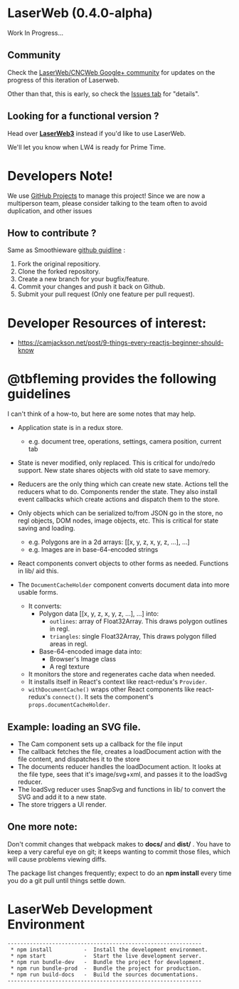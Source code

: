 # LaserWeb (0.4.0-alpha)
Work In Progress...

## Community
Check the [LaserWeb/CNCWeb Google+ community](https://plus.google.com/u/0/communities/115879488566665599508) for updates on the progress of this iteration of Laserweb.

Other than that, this is early, so check the [Issues tab](https://github.com/openhardwarecoza/LaserWeb4/issues) for "details".

## Looking for a functional version ?
Head over **[LaserWeb3](https://github.com/openhardwarecoza/LaserWeb3/)** instead if you'd like to use LaserWeb.

We'll let you know when LW4 is ready for Prime Time.

# Developers Note!
We use [GitHub Projects](https://github.com/openhardwarecoza/LaserWeb4/projects) to manage this project!  Since we are now a multiperson team, please consider talking to the team often to avoid duplication, and other issues

## How to contribute ?
Same as Smoothieware [github guidline](http://smoothieware.org/github) :

1. Fork the original repositiory.
2. Clone the forked repository.
3. Create a new branch for your bugfix/feature.
4. Commit your changes and push it back on Github.
5. Submit your pull request (Only one feature per pull request).

# Developer Resources of interest:

* https://camjackson.net/post/9-things-every-reactjs-beginner-should-know

# @tbfleming provides the following guidelines 

I can't think of a how-to, but here are some notes that may help.

* Application state is in a redux store.
  * e.g. document tree, operations, settings, camera position, current tab

* State is never modified, only replaced. This is critical for undo/redo support.
  New state shares objects with old state to save memory.

* Reducers are the only thing which can create new state. Actions tell the reducers
  what to do. Components render the state. They also install event callbacks which
  create actions and dispatch them to the store.

* Only objects which can be serialized to/from JSON go in the store, no regl objects,
  DOM nodes, image objects, etc. This is critical for state saving and loading.
  * e.g. Polygons are in a 2d arrays: [[x, y, z, x, y, z, ...], ...]
  * e.g. Images are in base-64-encoded strings

* React components convert objects to other forms as needed. Functions in lib/ aid this.

* The ```DocumentCacheHolder``` component converts document data into more usable forms.
  * It converts:
    * Polygon data [[x, y, z, x, y, z, ...], ...] into:
      * ```outlines```: array of Float32Array. This draws polygon outlines in regl.
      * ```triangles```: single Float32Array, This draws polygon filled areas in regl.
    * Base-64-encoded image data into:
      * Browser's Image class
      * A regl texture
  * It monitors the store and regenerates cache data when needed.
  * It installs itself in React's context like react-redux's ```Provider```.
  * ```withDocumentCache()``` wraps other React components like react-redux's ```connect()```.
    It sets the component's ```props.documentCacheHolder```.

## Example: loading an SVG file.

* The Cam component sets up a callback for the file input
* The callback fetches the file, creates a loadDocument action with the file content, and dispatches it to the store
* The documents reducer handles the loadDocument action. It looks at the file type, sees that it's image/svg+xml, and passes it to the loadSvg reducer.
* The loadSvg reducer uses SnapSvg and functions in lib/ to convert the SVG and add it to a new state.
* The store triggers a UI render.

## One more note: 
Don't commit changes that webpack makes to **docs/** and **dist/** . You have to keep a very careful eye on git; it keeps wanting to commit those files, which will cause problems viewing diffs.

The package list changes frequently; expect to do an **npm install** every time you do a git pull until things settle down.

# LaserWeb Development Environment
```
-------------------------------------------------------------
 * npm install          -  Install the development environment.
 * npm start            -  Start the live development server.
 * npm run bundle-dev   -  Bundle the project for development.
 * npm run bundle-prod  -  Bundle the project for production.
 * npm run build-docs   -  Build the sources documentations.
-------------------------------------------------------------
```
